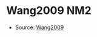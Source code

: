 <a name="material" />

# Wang2009 NM2
<script type="application/ld+json">
  {
    "@context": "https://schema.org/",
    "@type": "ChemicalSubstance",
    "http://purl.org/dc/terms/conformsTo":
      {
        "@type": "CreativeWork",
        "@id": "https://bioschemas.org/profiles/ChemicalSubstance/0.4-RELEASE/"
      },
    "@id": "https://egonw.github.io/nanowiki/nanowiki165.html#material",
    "name": "Wang2009 NM2",
    "sameAs": "http://127.0.0.1/mediawiki/index.php/Special:URIResolver/Wang2009_NM2"
  }
</script>


* Source: [Wang2009](http://127.0.0.1/mediawiki/index.php/Special:URIResolver/Wang2009)
